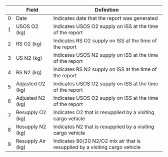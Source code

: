 |     | Field             | Definition                                                                   |
|-----|-------------------|------------------------------------------------------------------------------|
| 0   | Date              | Indicates date that the report was generated                                 |
| 1   | USOS O2 (kg)      | Indicates USOS O2 supply on ISS at the time of the report                    |
| 2   | RS O2 (kg)        | Indicates RS O2 supply on ISS at the time of the report                      |
| 3   | US N2 (kg)        | Indicates USOS N2 supply on ISS at the time of the report                    |
| 4   | RS N2 (kg)        | Indicates RS N2 supply on ISS at the time of the report                      |
| 5   | Adjusted O2 (kg)  | Indicates USOS O2 supply on ISS at the time of the report                    |
| 6   | Adjusted N2 (kg)  | Indicates USOS O2 supply on ISS at the time of the report                    |
| 7   | Resupply O2 (kg)  | Indicates O2 that is resupplied by a visiting cargo vehicle                  |
| 8   | Resupply N2 (kg)  | Indicates N2 that is resupplied by a visiting cargo vehicle                  |
| 9   | Resupply Air (kg) | Indicates 80/20 N2/O2 mix air that is resupplied by a visiting cargo vehicle |

